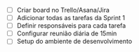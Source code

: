 - [ ] Criar board no Trello/Asana/Jira
- [ ] Adicionar todas as tarefas da Sprint 1
- [ ] Definir responsáveis para cada tarefa
- [ ] Configurar reunião diária de 15min
- [ ] Setup do ambiente de desenvolvimento